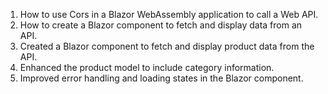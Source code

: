 1. How to use Cors in a Blazor WebAssembly application to call a Web API.
2. How to create a Blazor component to fetch and display data from an API.
3. Created a Blazor component to fetch and display product data from the API.
4. Enhanced the product model to include category information.
5. Improved error handling and loading states in the Blazor component.